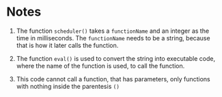 # Notes

1.  The function ```scheduler()``` takes a ```functionName``` and an integer as the time in milliseconds. The ```functionName``` needs to be a string, because that is how it later calls the function.

2.  The function ```eval()``` is used to convert the string into executable code, where the name of the function is used, to call the function.

3.  This code cannot call a function, that has parameters, only functions with nothing inside the parentesis ```()```